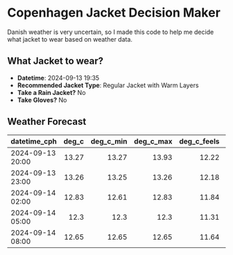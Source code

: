 
# Copenhagen Jacket Decision Maker

Danish weather is very uncertain, so I made this code to help me decide what jacket to wear based on weather data.

## What Jacket to wear?

- **Datetime**: 2024-09-13 19:35
- **Recommended Jacket Type**: Regular Jacket with Warm Layers
- **Take a Rain Jacket?** No
- **Take Gloves?** No

## Weather Forecast
| datetime_cph     |   deg_c |   deg_c_min |   deg_c_max |   deg_c_feels | weather   | wind   | rain   |
|:-----------------|--------:|------------:|------------:|--------------:|:----------|:-------|:-------|
| 2024-09-13 20:00 |   13.27 |       13.27 |       13.93 |         12.22 | Clouds    | Medium | None   |
| 2024-09-13 23:00 |   13.26 |       13.25 |       13.26 |         12.18 | Clouds    | Medium | None   |
| 2024-09-14 02:00 |   12.83 |       12.61 |       12.83 |         11.84 | Clouds    | Medium | None   |
| 2024-09-14 05:00 |   12.3  |       12.3  |       12.3  |         11.31 | Clouds    | Medium | None   |
| 2024-09-14 08:00 |   12.65 |       12.65 |       12.65 |         11.64 | Clouds    | Medium | None   |
        